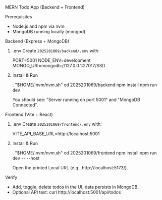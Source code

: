 MERN Todo App (Backend + Frontend)

Prerequisites
- Node.js and npm via nvm
- MongoDB running locally (mongod)

Backend (Express + MongoDB)
1. .env
   Create `2025201069/backend/.env` with:
   
   PORT=5001
   NODE_ENV=development
   MONGO_URI=mongodb://127.0.0.1:27017/SSD

2. Install & Run
   
   . "$HOME/.nvm/nvm.sh"
   cd 2025201069/backend
   npm install
   npm run dev

   You should see: "Server running on port 5001" and "MongoDB Connected".

Frontend (Vite + React)
1. .env
   Create `2025201069/frontend/.env` with:
   
   VITE_API_BASE_URL=http://localhost:5001

2. Install & Run
   
   . "$HOME/.nvm/nvm.sh"
   cd 2025201069/frontend
   npm install
   npm run dev -- --host

   Open the printed Local URL (e.g., http://localhost:5173/).

Verify
- Add, toggle, delete todos in the UI; data persists in MongoDB.
- Optional API test: curl http://localhost:5001/api/todos